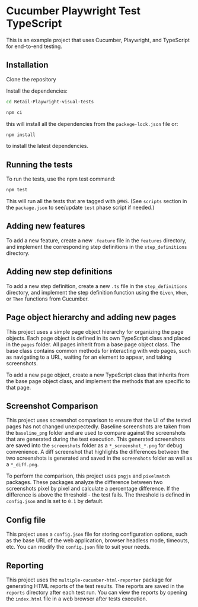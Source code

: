# Cucumber Playwright Test TypeScript

This is an example project that uses Cucumber, Playwright, and TypeScript for end-to-end testing.

## Installation
Clone the repository

Install the dependencies:

```sh
cd Retail-Playwright-visual-tests
``` 
```sh
npm ci
```
this will install all the dependencies from the `packege-lock.json` file or:
```sh
npm install
```
to install the latest dependencies.

## Running the tests
To run the tests, use the npm test command:

```sh
npm test
```
This will run all the tests that are tagged with `@MWS`. (See `scripts` section in the `package.json` to see/update `test` phase script if needed.)

## Adding new features
To add a new feature, create a new `.feature` file in the `features` directory, and implement the corresponding step definitions in the `step_definitions` directory.

## Adding new step definitions
To add a new step definition, create a new `.ts` file in the `step_definitions` directory, and implement the step definition function using the `Given`, `When`, or `Then` functions from Cucumber.

## Page object hierarchy and adding new pages
This project uses a simple page object hierarchy for organizing the page objects. Each page object is defined in its own TypeScript class and placed in the `pages` folder. All pages inherit from a base page object class. The base class contains common methods for interacting with web pages, such as navigating to a URL, waiting for an element to appear, and taking screenshots.

To add a new page object, create a new TypeScript class that inherits from the base page object class, and implement the methods that are specific to that page.

## Screenshot Comparison
This project uses screenshot comparison to ensure that the UI of the tested pages has not changed unexpectedly. Baseline screenshots are taken from the `baseline_png` folder and are used to compare against the screenshots that are generated during the test execution. This generated screenshots are saved into the `screenshots` folder as a `*_screenshot_*.png` for debug convenience. A diff screenshot that highlights the differences between the two screenshots is generated and saved in the `screenshots` folder as well as a `*_diff.png`.

To perform the comparison, this project uses `pngjs` and `pixelmatch` packages. These packages analyze the difference between two screenshots pixel by pixel and calculate a percentage difference. If the difference is above the threshold - the test fails. The threshold is defined in `config.json` and is set to `0.1` by default.

## Config file
This project uses a `config.json` file for storing configuration options, such as the base URL of the web application, browser headless mode, timeouts, etc. You can modify the `config.json` file to suit your needs.

## Reporting
This project uses the `multiple-cucumber-html-reporter` package for generating HTML reports of the test results. The reports are saved in the `reports` directory after each test run. You can view the reports by opening the `index.html` file in a web browser after tests execution.





